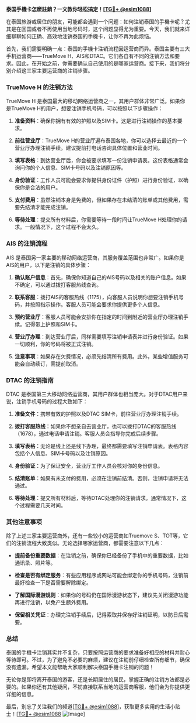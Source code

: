 **泰国手機卡怎麽註銷？一文教你轻松搞定！[[TG💪+ @esim1088](https://t.me/s/esim1088)]**

在泰国旅游或居住的朋友，可能都会遇到一个问题：如何注销泰国的手機卡呢？尤其是在回国或者不再使用当地号码时，这个问题显得尤为重要。今天，我们就来详细聊聊如何正确、高效地注销泰国的手機卡，让你不再为此烦恼。

首先，我们需要明确一点：泰国的手機卡注销流程因运营商而异。泰国主要有三大手机运营商——TrueMove H、AIS和DTAC。它们各自有不同的注销方法和要求。因此，在开始之前，你需要确认自己使用的是哪家运营商。接下来，我们将分别介绍这三家主要运营商的注销步骤。

### TrueMove H 的注销方法

TrueMove H 是泰国最大的移动网络运营商之一，其用户群体非常广泛。如果你是TrueMove H的用户，想要注销手机号码，可以按照以下步骤操作：

1. **准备资料**：确保你拥有有效的护照以及SIM卡。这是进行注销操作的基本要求。
   
2. **前往营业厅**：TrueMove H的营业厅遍布泰国各地，你可以选择去最近的一个营业厅办理注销手续。建议提前打电话咨询具体位置和营业时间。

3. **填写表格**：到达营业厅后，你会被要求填写一份注销申请表。这份表格通常会询问你的个人信息、SIM卡号码以及注销原因等。

4. **身份验证**：工作人员可能会要求你提供身份证件（护照）进行身份验证，以确保你是合法的用户。

5. **支付费用**：虽然注销本身是免费的，但如果存在未结清的账单或其他费用，需要先结清才能完成注销。

6. **等待处理**：提交所有材料后，你需要等待一段时间让TrueMove H处理你的请求。一般情况下，这个过程不会太久。

### AIS 的注销流程

AIS 是泰国另一家主要的移动网络运营商，其服务覆盖范围也非常广。如果你是AIS的用户，以下是注销的具体步骤：

1. **确认账户信息**：首先，确保你知道自己的AIS号码以及相关的账户信息。如果不确定，可以通过拨打客服热线查询。

2. **联系客服**：拨打AIS的客服热线（1175），向客服人员说明你想要注销手机号码，并按照指示操作。客服人员可能会要求你提供更多个人信息。

3. **预约营业厅**：客服人员可能会安排你在指定的时间到附近的营业厅办理注销手续。记得带上护照和SIM卡。

4. **营业厅办理**：到达营业厅后，同样需要填写注销申请表并进行身份验证。如果一切顺利，你的号码将被正式注销。

5. **注意事项**：如果存在欠费情况，必须先结清所有费用。此外，某些增值服务可能会自动续订，需提前取消。

### DTAC 的注销指南

DTAC 是泰国第三大移动网络运营商，其用户群体也相当庞大。对于DTAC用户来说，注销手机号码的过程大致如下：

1. **准备文件**：携带有效的护照以及DTAC SIM卡，前往营业厅办理注销手续。

2. **拨打客服热线**：如果你不想亲自去营业厅，也可以拨打DTAC的客服热线（1678），通过电话申请注销。客服人员会指导你完成后续步骤。

3. **填写表格**：无论是线上还是线下办理，最终都需要填写注销申请表。表格内容包括个人信息、SIM卡号码以及注销原因。

4. **身份验证**：为了保证安全，营业厅工作人员会核对你的身份信息。

5. **结清账单**：如果有未支付的费用，必须在注销前结清。否则，注销申请将无法通过。

6. **等待处理**：提交所有材料后，等待DTAC处理你的注销请求。通常情况下，这个过程需要几天时间。

### 其他注意事项

除了上述三家主要运营商外，还有一些较小的运营商如Truemove S、TOT等，它们的注销流程大致类似。无论选择哪家运营商，都需要注意以下几点：

- **提前备份重要数据**：在注销之前，确保你已经备份了手机中的重要数据，比如通讯录、照片等。
  
- **检查是否有绑定服务**：有些应用程序或网站可能会绑定你的手机号码，注销前最好检查一下是否需要解除绑定。

- **了解国际漫游规则**：如果你的号码仍在国际漫游状态下，建议先关闭漫游功能再进行注销，以免产生额外费用。

- **保留相关凭证**：办理完注销手续后，记得索取并保存好注销证明，以防日后需要。

### 总结

泰国的手機卡注销其实并不复杂，只要按照运营商的要求准备好相应的材料并耐心等待即可。不过，为了避免不必要的麻烦，建议在注销前仔细检查所有细节，确保没有遗漏。希望本文能帮助大家顺利解决泰国手機卡注销的问题！

无论你是即将离开泰国的游客，还是长期居住的居民，掌握正确的注销方法都是必要的。如果你还有其他疑问，不妨直接联系当地的运营商客服，他们会为你提供更详细的信息。

最后，别忘了关注我们的频道[[TG💪+ @esim1088](https://t.me/s/esim1088)]，获取更多实用的生活小贴士！[[TG💪+ @esim1088](https://t.me/s/esim1088) ![Image](https://i.postimg.cc/4NQfJmqS/Snipaste-2025-05-13-00-14-12.png)]